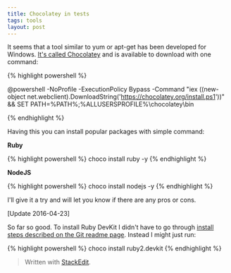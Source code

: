 ```yaml
---
title: Chocolatey in tests
tags: tools
layout: post
---
```

It seems that a tool similar to yum or apt-get has been developed for Windows. [It's called Chocolatey](https://chocolatey.org/) and is available to download with one command:

{% highlight powershell %}

@powershell -NoProfile -ExecutionPolicy Bypass -Command "iex ((new-object net.webclient).DownloadString('https://chocolatey.org/install.ps1'))" && SET PATH=%PATH%;%ALLUSERSPROFILE%\chocolatey\bin

{% endhighlight %}

Having this you can install popular packages with simple command:

**Ruby**

{% highlight powershell %}
choco install ruby -y
{% endhighlight %}

**NodeJS**

{% highlight powershell %}
choco install nodejs -y
{% endhighlight %}

I'll give it a try and will let you know if there are any pros or cons.

[Update 2016-04-23]

So far so good. To install Ruby DevKit I didn't have to go through [install steps described on the Git readme page](https://github.com/oneclick/rubyinstaller/wiki/Development-Kit). Instead I might just run:

{% highlight powershell %}
choco install ruby2.devkit
{% endhighlight %}

> Written with [StackEdit](https://stackedit.io/).